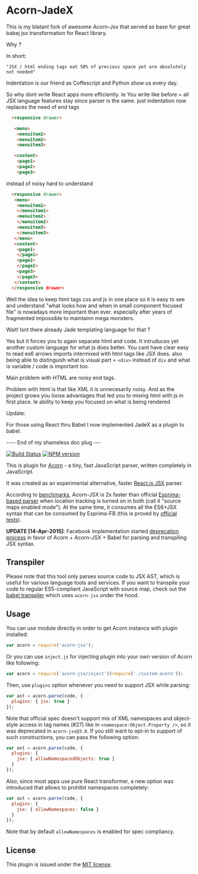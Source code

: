 # Acorn-JadeX

This is my blatant fork of awesome Acorn-Jsx that served as base for great babej jsx transformation for React library.

Why ?

In short:

	"JSX / html ending tags eat 50% of precious space yet are absolutely not needed"

Indentation is our friend as Coffescript and Python show us every day.

So why dont write React apps more efficiently. Ie
You write like before = all JSX language features stay since parser is the same. 
just indentation now replaces the need of end tags
~~~~~~html
  <responsive drawer>

   <menu>
    <menuitem1>
    <menuitem2>
    <menuitem3>

   <content>
    <page1>
    <page2>    
    <page3>
~~~~~~
instead of noisy hard to understand
~~~~~~html
  <responsive drawer>
   <menu>
    <menuitem1>
    </menuitem1>
    <menuitem2>
    </menuitem2>
    <menuitem3>
    </menuitem3>
   </menu>
   <content>
    <page1>
    </page1>
    <page2>    
    </page2>
    <page3>
    </page3>
   </content>
  </responsive drawer>
~~~~~~

Well the idea to keep html tags css and js in one place so it is 
easy to see and understand "what looks how and when in small component focused file" is nowadays more important than ever.
especially after years of fragmented impossible to maintainn mega monsters. 

Wait! Isnt there already Jade templating language for that ?

Yes but it forces you to again separate html and code. It intruduces yet another custom language for what js does better.
You cant have clear easy to read es6 arrows imports intermixed with html tags like JSX does.
also being able to distinguish what is visual part = `<div>` instead of `div` and what is variable / code is important too.

Main problem with HTML are noisy end tags.

Problem with html is that like XML it is unnecesarily noisy. And as the project grows you loose advantages that led you
to mixing html with js in first place. 
Ie ability to keep you focused on what is being rendered



Update:

For those using React thru Babel
I now implemented JadeX as a plugin to babel. 


---- End of my shameless doc plug ---

[![Build Status](https://travis-ci.org/RReverser/acorn-jsx.svg?branch=master)](https://travis-ci.org/RReverser/acorn-jsx)
[![NPM version](https://img.shields.io/npm/v/acorn-jsx.svg)](https://www.npmjs.org/package/acorn-jsx)

This is plugin for [Acorn](http://marijnhaverbeke.nl/acorn/) - a tiny, fast JavaScript parser, written completely in JavaScript.

It was created as an experimental alternative, faster [React.js JSX](http://facebook.github.io/react/docs/jsx-in-depth.html) parser.

According to [benchmarks](https://github.com/RReverser/acorn-jsx/blob/master/test/bench.html), Acorn-JSX is 2x faster than official [Esprima-based parser](https://github.com/facebook/esprima) when location tracking is turned on in both (call it "source maps enabled mode"). At the same time, it consumes all the ES6+JSX syntax that can be consumed by Esprima-FB (this is proved by [official tests](https://github.com/RReverser/acorn-jsx/blob/master/test/tests-jsx.js)).

**UPDATE [14-Apr-2015]**: Facebook implementation started [deprecation process](https://github.com/facebook/esprima/issues/111) in favor of Acorn + Acorn-JSX + Babel for parsing and transpiling JSX syntax.

## Transpiler

Please note that this tool only parses source code to JSX AST, which is useful for various language tools and services. If you want to transpile your code to regular ES5-compliant JavaScript with source map, check out the [babel transpiler](https://babeljs.io/) which uses `acorn-jsx` under the hood.

## Usage

You can use module directly in order to get Acorn instance with plugin installed:

```javascript
var acorn = require('acorn-jsx');
```

Or you can use `inject.js` for injecting plugin into your own version of Acorn like following:

```javascript
var acorn = require('acorn-jsx/inject')(require('./custom-acorn'));
```

Then, use `plugins` option whenever you need to support JSX while parsing:

```javascript
var ast = acorn.parse(code, {
  plugins: { jsx: true }
});
```

Note that official spec doesn't support mix of XML namespaces and object-style access in tag names (#27) like in `<namespace:Object.Property />`, so it was deprecated in `acorn-jsx@3.0`. If you still want to opt-in to support of such constructions, you can pass the following option:

```javascript
var ast = acorn.parse(code, {
  plugins: {
    jsx: { allowNamespacedObjects: true }
  }
});
```

Also, since most apps use pure React transformer, a new option was introduced that allows to prohibit namespaces completely:

```javascript
var ast = acorn.parse(code, {
  plugins: {
    jsx: { allowNamespaces: false }
  }
});
```

Note that by default `allowNamespaces` is enabled for spec compliancy.

## License

This plugin is issued under the [MIT license](./LICENSE).

